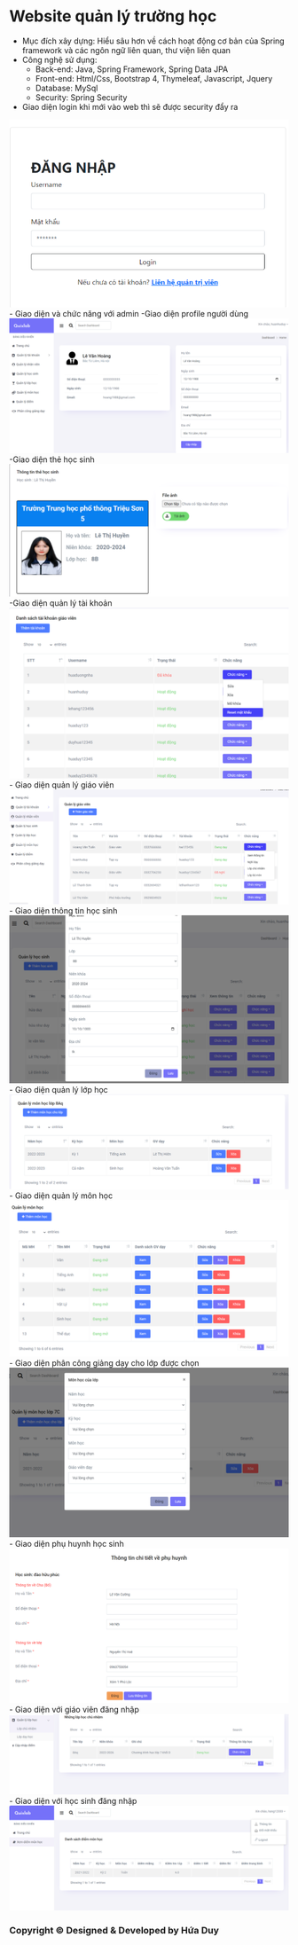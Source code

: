 # Website quản lý trường học
- Mục đích xây dựng: Hiểu sâu hơn về cách hoạt động cơ bản của Spring framework và các ngôn ngữ liên quan, thư viện liên quan
- Công nghệ sử dụng: 
    - Back-end: Java, Spring Framework, Spring Data JPA
    - Front-end: Html/Css, Bootstrap 4, Thymeleaf, Javascript, Jquery
    - Database: MySql
    - Security: Spring Security
- Giao diện login khi mới vào web thì sẽ được security đẩy ra
<img src="./images-git/login.png">
- Giao diện và chức năng với admin
    -Giao diện profile người dùng
<img src="./images-git/profile-user.png">
    -Giao diện thẻ học sinh
<img src="./images-git/student-card.png">
    -Giao diện quản lý tài khoản
<img src="./images-git/account-teacher.png">
    - Giao diện quản lý giáo viên
<img src="./images-git/mange-teacher.png">
    - Giao diện thông tin học sinh
<img src="./images-git/infor-student.png">
   - Giao diện quản lý lớp học
<img src="./images-git/mange-class.png">
   - Giao diện quản lý môn học
<img src="./images-git/manege-subject.png">
   - Giao diện phân công giảng dạy cho lớp được chọn
<img src="./images-git/assign-teaching.png">
   - Giao diện phụ huynh học sinh
<img src="./images-git/parent-student.png">
   - Giao diện với  giáo viên đăng nhập
<img src="./images-git/teacher-homeroom.png">
   - Giao diện với học sinh đăng nhập
<img src="./images-git/student-interface.png">

### Copyright © Designed & Developed by Hứa Duy



